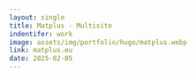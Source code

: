 ```yaml
---
layout: single
title: Matplus - Multisite
indentifer: work
image: assets/img/portfolio/hugo/matplus.webp
link: matplus.eu
date: 2025-02-05
---
```

